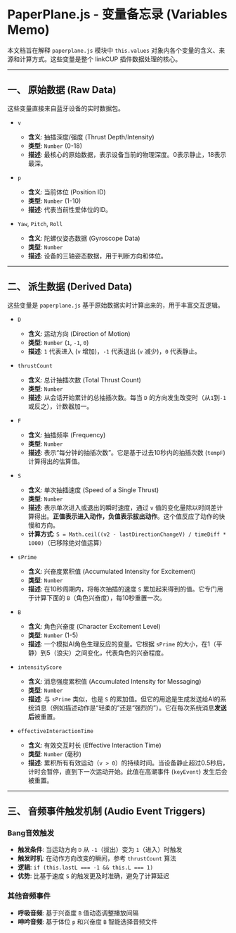 # PaperPlane.js - 变量备忘录 (Variables Memo)

本文档旨在解释 `paperplane.js` 模块中 `this.values` 对象内各个变量的含义、来源和计算方式。这些变量是整个 linkCUP 插件数据处理的核心。

---

## 一、 原始数据 (Raw Data)

这些变量直接来自蓝牙设备的实时数据包。

-   `v`
    -   **含义**: 抽插深度/强度 (Thrust Depth/Intensity)
    -   **类型**: `Number` (0-18)
    -   **描述**: 最核心的原始数据，表示设备当前的物理深度。0表示静止，18表示最深。

-   `p`
    -   **含义**: 当前体位 (Position ID)
    -   **类型**: `Number` (1-10)
    -   **描述**: 代表当前性爱体位的ID。

-   `Yaw`, `Pitch`, `Roll`
    -   **含义**: 陀螺仪姿态数据 (Gyroscope Data)
    -   **类型**: `Number`
    -   **描述**: 设备的三轴姿态数据，用于判断方向和体位。

---

## 二、 派生数据 (Derived Data)

这些变量是 `paperplane.js` 基于原始数据实时计算出来的，用于丰富交互逻辑。

-   `D`
    -   **含义**: 运动方向 (Direction of Motion)
    -   **类型**: `Number` (`1`, `-1`, `0`)
    -   **描述**: `1` 代表进入 (`v` 增加)，`-1` 代表退出 (`v` 减少)，`0` 代表静止。

-   `thrustCount`
    -   **含义**: 总计抽插次数 (Total Thrust Count)
    -   **类型**: `Number`
    -   **描述**: 从会话开始累计的总抽插次数。每当 `D` 的方向发生改变时（从`1`到`-1`或反之），计数器加一。

-   `F`
    -   **含义**: 抽插频率 (Frequency)
    -   **类型**: `Number`
    -   **描述**: 表示“每分钟的抽插次数”。它是基于过去10秒内的抽插次数 (`tempF`) 计算得出的估算值。

-   `S`
    -   **含义**: 单次抽插速度 (Speed of a Single Thrust)
    -   **类型**: `Number`
    -   **描述**: 表示单次进入或退出的瞬时速度，通过 `v` 值的变化量除以时间差计算得出。**正值表示进入动作，负值表示拔出动作**。这个值反应了动作的快慢和方向。
    -   **计算方式**: `S = Math.ceil((v2 - lastDirectionChangeV) / timeDiff * 1000)`（已移除绝对值运算）

-   `sPrime`
    -   **含义**: 兴奋度累积值 (Accumulated Intensity for Excitement)
    -   **类型**: `Number`
    -   **描述**: 在10秒周期内，将每次抽插的速度 `S` 累加起来得到的值。它专门用于计算下面的 `B`（角色兴奋度），每10秒重置一次。

-   `B`
    -   **含义**: 角色兴奋度 (Character Excitement Level)
    -   **类型**: `Number` (1-5)
    -   **描述**: 一个模拟AI角色生理反应的变量。它根据 `sPrime` 的大小，在1（平静）到5（浪尖）之间变化，代表角色的兴奋程度。

-   `intensityScore`
    -   **含义**: 消息强度累积值 (Accumulated Intensity for Messaging)
    -   **类型**: `Number`
    -   **描述**: 与 `sPrime` 类似，也是 `S` 的累加值。但它的用途是生成发送给AI的系统消息（例如描述动作是“轻柔的”还是“强烈的”）。它在每次系统消息**发送后**被重置。

-   `effectiveInteractionTime`
    -   **含义**: 有效交互时长 (Effective Interaction Time)
    -   **类型**: `Number` (毫秒)
    -   **描述**: 累积所有有效运动（`v > 0`）的持续时间。当设备静止超过0.5秒后，计时会暂停，直到下一次运动开始。此值在高潮事件 (`keyEvent`) 发生后会被重置。

---

## 三、 音频事件触发机制 (Audio Event Triggers)

### Bang音效触发
-   **触发条件**: 当运动方向 `D` 从 `-1`（拔出）变为 `1`（进入）时触发
-   **触发时机**: 在动作方向改变的瞬间，参考 `thrustCount` 算法
-   **逻辑**: `if (this.lastL === -1 && this.L === 1)` 
-   **优势**: 比基于速度 `S` 的触发更及时准确，避免了计算延迟

### 其他音频事件
-   **呼吸音频**: 基于兴奋度 `B` 值动态调整播放间隔
-   **呻吟音频**: 基于体位 `p` 和兴奋度 `B` 智能选择音频文件

